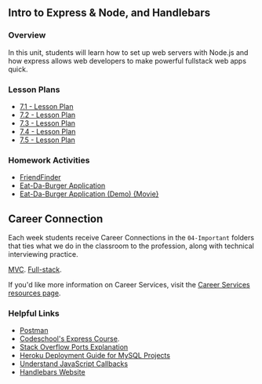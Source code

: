 ## Intro to Express & Node, and Handlebars

### Overview

In this unit, students will learn how to set up web servers with Node.js and how express allows web developers to make powerful fullstack web apps quick.


### Lesson Plans

* [7.1 - Lesson Plan](01-Day/01-Day-LessonPlan.md)
* [7.2 - Lesson Plan](02-Day/02-Day-LessonPlan.md)
* [7.3 - Lesson Plan](03-Day/03-Day-LessonPlan.md)
* [7.4 - Lesson Plan](04-Day/04-Day-LessonPlan.md)
* [7.5 - Lesson Plan](05-Day/05-Day-LessonPlan.md)

### Homework Activities

* [FriendFinder](../../../01-Class-Content/13-express/02-Homework/Instructions/homework_instructions.md)
* [Eat-Da-Burger Application](../../../01-Class-Content/14-handlebars/02-Homework/Instructions/homework_instructions.md)
* [Eat-Da-Burger Application (Demo) {Movie}](https://youtu.be/msvdn95x9OM)

## Career Connection
Each week students receive Career Connections in the `04-Important` folders that ties what we do in the classroom to the profession, along with technical interviewing practice.

[MVC](../../../01-Class-Content/13-MVC/04-Important/CAREER-CONNECTION.md).
[Full-stack](../../../01-Class-Content/14-Full-Stack/04-Important/CAREER-CONNECTION.md).

If you'd like more information on Career Services, visit the [Career Services resources page](http://bit.ly/CodingCS).


### Helpful Links

* [Postman](https://www.getpostman.com/)
* [Codeschool's Express Course](https://www.codeschool.com/courses/building-blocks-of-express-js).
* [Stack Overflow Ports Explanation](http://stackoverflow.com/questions/10182798/why-are-ports-below-1024-privileged)
* [Heroku Deployment Guide for MySQL Projects](../../../01-Class-Content/13-MVC/04-Important/MySQLHerokuDeploymentProcess.pdf)
* [Understand JavaScript Callbacks](http://javascriptissexy.com/understand-javascript-callback-functions-and-use-them/)
* [Handlebars Website](http://handlebarsjs.com/)
